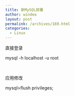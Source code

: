 ```yaml
---
title: 新MySQL部署
author: windea
layout: post
permalink: /archives/169.html
categories:
  - Linux
---
```

直接登录

mysql -h localhost -u root

&nbsp;

应用修改

mysql>flush privileges;